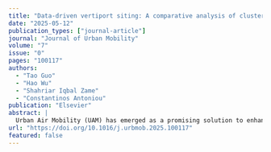 ```yaml
---
title: "Data-driven vertiport siting: A comparative analysis of clustering methods for Urban Air Mobility"
date: "2025-05-12"
publication_types: ["journal-article"]
journal: "Journal of Urban Mobility"
volume: "7"
issue: "0"
pages: "100117"
authors:
  - "Tao Guo"
  - "Hao Wu"
  - "Shahriar Iqbal Zame"
  - "Constantinos Antoniou"
publication: "Elsevier"
abstract: |
  Urban Air Mobility (UAM) has emerged as a promising solution to enhance metropolitan urban mobility. A critical determinant of UAM’s success is vertiport siting, which directly influences accessibility and travel time benefits. However, existing research lacks an evaluation of different data-driven clustering approaches for vertiport placement. This study systematically compares six clustering-based vertiport allocation strategies against an expert-defined benchmark (OBUAM) in the Munich Metropolitan Region. Results show that clustering-based siting significantly outperforms expert-defined methods across travel time savings, accessibility improvements, and transport equity. The K-means++ approach delivered the highest travel time savings (10.05%), accessibility gains (7.16%), and the lowest Gini coefficient (0.512). Sensitivity analysis highlights that reducing pre-flight time has a more substantial impact than increasing cruise speed, whereas higher fares disproportionately reduce accessibility benefits and equity.
url: "https://doi.org/10.1016/j.urbmob.2025.100117"
featured: false
---
```


